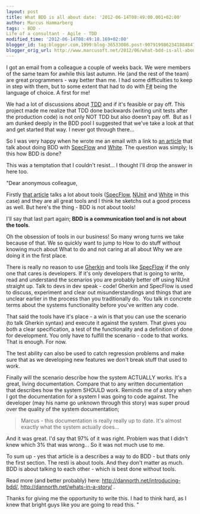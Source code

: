 ```yaml
---
layout: post
title: What BDD is all about date: '2012-06-14T08:49:00.001+02:00'
author: Marcus Hammarberg
tags: - BDD -
Life of a consultant - Agile - TDD
modified_time: '2012-06-14T08:49:18.169+02:00'
blogger_id: tag:blogger.com,1999:blog-36533086.post-9079199862341884847
blogger_orig_url: http://www.marcusoft.net/2012/06/what-bdd-is-all-about.html
---
```


I got an
email from a colleague a couple of weeks back. We were members of the
same team for awhile this last autumn. He (and the rest of the team) are
great programmers - way better than me. I had some difficulties to keep
in step with them, but to some extent that had to do with
<a href="http://msdn.microsoft.com/en-us/vstudio/hh388569.aspx"
target="_blank">F#</a> being the language of choice. A first for me!

We had a lot of discussions about
<a href="http://en.wikipedia.org/wiki/Test-driven_development"
target="_blank">TDD</a> and if it's feasible or pay off. This project
made me realize that TDD done backwards (writing unit tests after the
production code) is not only NOT TDD but also doesn't pay off.  But as I
am dunked deeply in the BDD pool I suggested that we've take a look at
that and get started that way. I never got through there...

So I was very happy when he wrote me an email with a link to <a
href="http://devblog.cloudreach.co.uk/2012/05/behaviour-driven-development-in-net.html"
target="_blank">an article</a> that talk about doing BDD with
<a href="http://specflow.org/" target="_blank">SpecFlow</a> and
<a href="http://white.codeplex.com/" target="_blank">White</a>. The
question was simply; Is this how BDD is done?

This was a temptation that I couldn't resist... I thought I'll drop the
answer in here too.

"Dear anonymous colleague,

Firstly <a
href="http://devblog.cloudreach.co.uk/2012/05/behaviour-driven-development-in-net.html"
target="_blank">that article</a> talks a lot about tools
(<a href="http://specflow.org/" target="_blank">SpecFlow</a>,
<a href="http://www.nunit.org/" target="_blank">NUnit</a> and <a href="http://white.codeplex.com/" target="_blank">White</a> in
this case) and they are all great tools and I think he sketchs out a
good process as well. But here's the thing - BDD is not about tools!

I'll say that last part again; **BDD is a communication tool and is not
about the tools**.

<div class="p2">


Oh the obsession of tools in our business! So many wrong turns we take
because of that. We so quickly want to jump to How to do stuff without
knowing much about What to do and not caring at all about Why we are
doing it in the first place.

There is really no reason to use
<a href="https://github.com/cucumber/cucumber/wiki/Gherkin"
target="_blank">Gherkin</a> and tools
like <a href="http://specflow.org/" target="_blank">SpecFlow</a> if the
only one that cares is developers. If it's only developers that is going
to write, read and understand the scenarios you are probably better off
using NUnit straight up. Talk to devs in dev speak - code!
Gherkin and SpecFlow is used to discuss, experiment and clear
out misunderstandings and things that are unclear earlier in the process
than you traditionally do.  You talk in concrete terms about the systems
functionality before you've written any code.

That said the tools have it's place - a win is that you can use the
scenario (to talk Gherkin syntax) and execute it against the system.
That gives you both a clear specification, a test of the functionality
and a definition of done for development. You only have to fulfill the
scenario - code to that works. That is enough. For now.

</div>

<div class="p2">


The test ability can also be used to catch regression problems and make
sure that as we developing new features we don't break stuff that used
to work.

Finally will the scenario describe how the system ACTUALLY works. It's a
great, living documentation. Compare that to any written documentation
that describes how the system SHOULD work.
Reminds me of a story when I got the documentation for a system I was
going to code against. The developer (may his name go unknown through
this story) was super proud over the quality of the system
documentation;

> Marcus - this documentation is really really up to date. It's almost
> exactly what the system actually does...

And it was great. I'd say that 97% of it was right. Problem was that I
didn't knew which 3% that was wrong... So it was not much use to me. 

</div>

<div class="p2">


To sum up - yes that article is a describes a way to do BDD - but thats
only the first section. The resti is about tools. And they don't matter
as much. BDD is about talking to each other - which is best done without
tools.

Read more (and better probably) here: [<span
class="s2">http://dannorth.net/introducing-bdd/</span>](http://dannorth.net/introducing-bdd/), [<span
class="s2">http://dannorth.net/whats-in-a-story/</span>](http://dannorth.net/whats-in-a-story/) .

Thanks for giving me the opportunity to write this. I had to think hard,
as I knew that bright guys like you are going to read this. "

</div>
